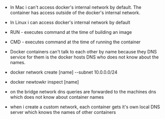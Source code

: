 - In Mac i can't access docker's internal network by default. The container has access outside of the docker's internal network.
- In Linux i can access docker's internal network by default

- RUN - executes command at the time of building an image
- CMD - executes command at the time of running the container

- Docker containers can't talk to each other by name because they DNS service for them is the docker hosts DNS who does not know about the names.

- docker network create [name] --subnet 10.0.0.0/24
- docker newtowkr inspect [name]

- on the bridge network dns queries are forwarded to the machines dns which does not know about container names
- when i create a custom network, each container gets it's own local DNS server which knows the names of other containers
